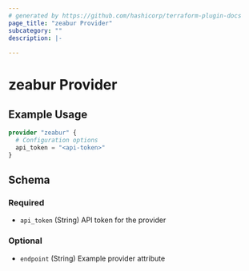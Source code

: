 ```yaml
---
# generated by https://github.com/hashicorp/terraform-plugin-docs
page_title: "zeabur Provider"
subcategory: ""
description: |-
  
---
```


# zeabur Provider



## Example Usage

```terraform
provider "zeabur" {
  # Configuration options
  api_token = "<api-token>"
}
```

<!-- schema generated by tfplugindocs -->
## Schema

### Required

- `api_token` (String) API token for the provider

### Optional

- `endpoint` (String) Example provider attribute
